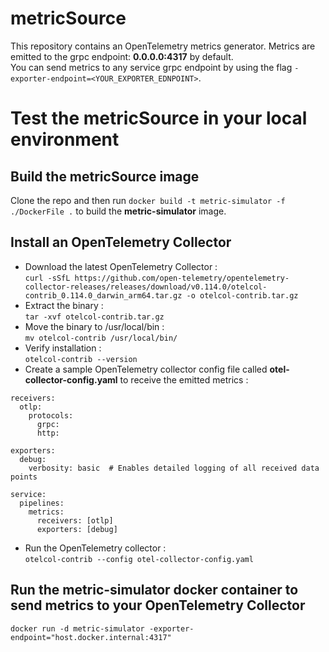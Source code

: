 # metricSource
This repository contains an OpenTelemetry metrics generator. Metrics are emitted to the grpc endpoint: **0.0.0.0:4317** by default.<br/>
You can send metrics to any service grpc endpoint by using the flag ```-exporter-endpoint=<YOUR_EXPORTER_EDNPOINT>```.

# Test the metricSource in your local environment
## Build the metricSource image
Clone the repo and then run ```docker build -t metric-simulator -f ./DockerFile .``` to build the **metric-simulator** image.
## Install an OpenTelemetry Collector
* Download the latest OpenTelemetry Collector :<br/>
```curl -sSfL https://github.com/open-telemetry/opentelemetry-collector-releases/releases/download/v0.114.0/otelcol-contrib_0.114.0_darwin_arm64.tar.gz -o otelcol-contrib.tar.gz```
* Extract the binary :<br/>
```tar -xvf otelcol-contrib.tar.gz```
* Move the binary to /usr/local/bin :<br/>
```mv otelcol-contrib /usr/local/bin/```
* Verify installation :<br/>
```otelcol-contrib --version```
* Create a sample OpenTelemetry collector config file called **otel-collector-config.yaml** to receive the emitted metrics :<br/>
```
receivers:
  otlp:
    protocols:
      grpc:
      http:

exporters:
  debug:
    verbosity: basic  # Enables detailed logging of all received data points

service:
  pipelines:
    metrics:
      receivers: [otlp]
      exporters: [debug]
```
* Run the OpenTelemetry collector :<br/>
```otelcol-contrib --config otel-collector-config.yaml```
## Run the metric-simulator docker container to send metrics to your OpenTelemetry Collector
```docker run -d metric-simulator -exporter-endpoint="host.docker.internal:4317"```
